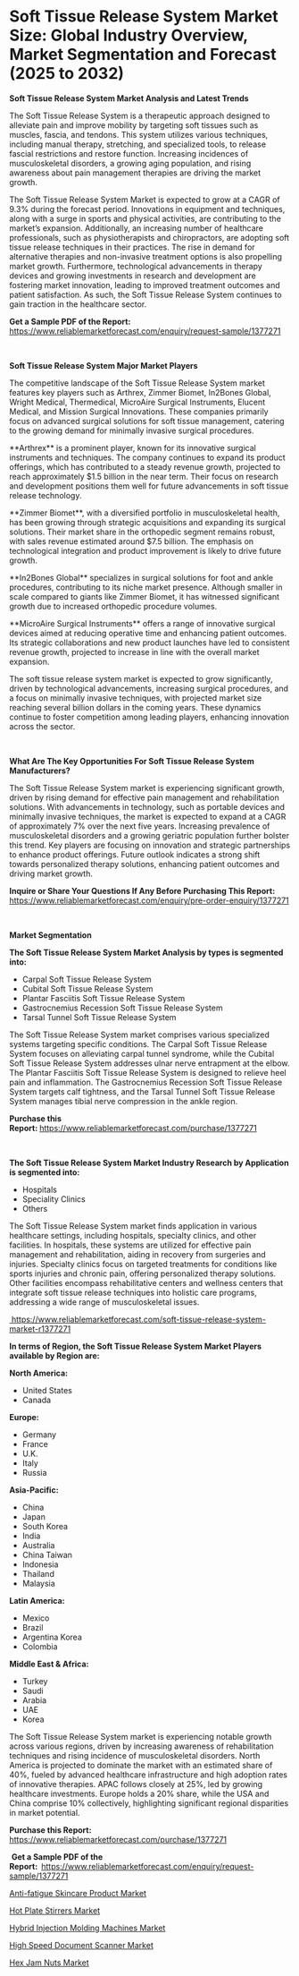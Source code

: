 <p><h1>Soft Tissue Release System Market Size: Global Industry Overview, Market Segmentation and Forecast (2025 to 2032)</h1></p><p><strong>Soft Tissue Release System Market Analysis and Latest Trends</strong></p>
<p><p>The Soft Tissue Release System is a therapeutic approach designed to alleviate pain and improve mobility by targeting soft tissues such as muscles, fascia, and tendons. This system utilizes various techniques, including manual therapy, stretching, and specialized tools, to release fascial restrictions and restore function. Increasing incidences of musculoskeletal disorders, a growing aging population, and rising awareness about pain management therapies are driving the market growth.</p><p>The Soft Tissue Release System Market is expected to grow at a CAGR of 9.3% during the forecast period. Innovations in equipment and techniques, along with a surge in sports and physical activities, are contributing to the market’s expansion. Additionally, an increasing number of healthcare professionals, such as physiotherapists and chiropractors, are adopting soft tissue release techniques in their practices. The rise in demand for alternative therapies and non-invasive treatment options is also propelling market growth. Furthermore, technological advancements in therapy devices and growing investments in research and development are fostering market innovation, leading to improved treatment outcomes and patient satisfaction. As such, the Soft Tissue Release System continues to gain traction in the healthcare sector.</p></p>
<p><strong>Get a Sample PDF of the Report:&nbsp;</strong> <a href="https://www.reliablemarketforecast.com/enquiry/request-sample/1377271?utm_campaign=3208&utm_medium=2&utm_source=Github&utm_content=ia&utm_term=28032025&utm_id=soft-tissue-release-system">https://www.reliablemarketforecast.com/enquiry/request-sample/1377271</a></p>
<p>&nbsp;</p>
<p><strong>Soft Tissue Release System Major Market Players</strong></p>
<p><p>The competitive landscape of the Soft Tissue Release System market features key players such as Arthrex, Zimmer Biomet, In2Bones Global, Wright Medical, Thermedical, MicroAire Surgical Instruments, Elucent Medical, and Mission Surgical Innovations. These companies primarily focus on advanced surgical solutions for soft tissue management, catering to the growing demand for minimally invasive surgical procedures.</p><p>**Arthrex** is a prominent player, known for its innovative surgical instruments and techniques. The company continues to expand its product offerings, which has contributed to a steady revenue growth, projected to reach approximately $1.5 billion in the near term. Their focus on research and development positions them well for future advancements in soft tissue release technology.</p><p>**Zimmer Biomet**, with a diversified portfolio in musculoskeletal health, has been growing through strategic acquisitions and expanding its surgical solutions. Their market share in the orthopedic segment remains robust, with sales revenue estimated around $7.5 billion. The emphasis on technological integration and product improvement is likely to drive future growth.</p><p>**In2Bones Global** specializes in surgical solutions for foot and ankle procedures, contributing to its niche market presence. Although smaller in scale compared to giants like Zimmer Biomet, it has witnessed significant growth due to increased orthopedic procedure volumes.</p><p>**MicroAire Surgical Instruments** offers a range of innovative surgical devices aimed at reducing operative time and enhancing patient outcomes. Its strategic collaborations and new product launches have led to consistent revenue growth, projected to increase in line with the overall market expansion.</p><p>The soft tissue release system market is expected to grow significantly, driven by technological advancements, increasing surgical procedures, and a focus on minimally invasive techniques, with projected market size reaching several billion dollars in the coming years. These dynamics continue to foster competition among leading players, enhancing innovation across the sector.</p></p>
<p>&nbsp;</p>
<p><strong>What Are The Key Opportunities For Soft Tissue Release System Manufacturers?</strong></p>
<p><p>The Soft Tissue Release System market is experiencing significant growth, driven by rising demand for effective pain management and rehabilitation solutions. With advancements in technology, such as portable devices and minimally invasive techniques, the market is expected to expand at a CAGR of approximately 7% over the next five years. Increasing prevalence of musculoskeletal disorders and a growing geriatric population further bolster this trend. Key players are focusing on innovation and strategic partnerships to enhance product offerings. Future outlook indicates a strong shift towards personalized therapy solutions, enhancing patient outcomes and driving market growth.</p></p>
<p><strong>Inquire or Share Your Questions If Any Before Purchasing This Report:</strong> <a href="https://www.reliablemarketforecast.com/enquiry/pre-order-enquiry/1377271?utm_campaign=3208&utm_medium=2&utm_source=Github&utm_content=ia&utm_term=28032025&utm_id=soft-tissue-release-system">https://www.reliablemarketforecast.com/enquiry/pre-order-enquiry/1377271</a></p>
<p>&nbsp;</p>
<p><strong>Market Segmentation</strong></p>
<p><strong>The Soft Tissue Release System Market Analysis by types is segmented into:</strong></p>
<p><ul><li>Carpal Soft Tissue Release System</li><li>Cubital Soft Tissue Release System</li><li>Plantar Fasciitis Soft Tissue Release System</li><li>Gastrocnemius Recession Soft Tissue Release System</li><li>Tarsal Tunnel Soft Tissue Release System</li></ul></p>
<p><p>The Soft Tissue Release System market comprises various specialized systems targeting specific conditions. The Carpal Soft Tissue Release System focuses on alleviating carpal tunnel syndrome, while the Cubital Soft Tissue Release System addresses ulnar nerve entrapment at the elbow. The Plantar Fasciitis Soft Tissue Release System is designed to relieve heel pain and inflammation. The Gastrocnemius Recession Soft Tissue Release System targets calf tightness, and the Tarsal Tunnel Soft Tissue Release System manages tibial nerve compression in the ankle region.</p></p>
<p><strong>Purchase this Report:&nbsp;</strong><a href="https://www.reliablemarketforecast.com/purchase/1377271?utm_campaign=3208&utm_medium=2&utm_source=Github&utm_content=ia&utm_term=28032025&utm_id=soft-tissue-release-system">https://www.reliablemarketforecast.com/purchase/1377271</a></p>
<p>&nbsp;</p>
<p><strong>The Soft Tissue Release System Market Industry Research by Application is segmented into:</strong></p>
<p><ul><li>Hospitals</li><li>Speciality Clinics</li><li>Others</li></ul></p>
<p><p>The Soft Tissue Release System market finds application in various healthcare settings, including hospitals, specialty clinics, and other facilities. In hospitals, these systems are utilized for effective pain management and rehabilitation, aiding in recovery from surgeries and injuries. Specialty clinics focus on targeted treatments for conditions like sports injuries and chronic pain, offering personalized therapy solutions. Other facilities encompass rehabilitative centers and wellness centers that integrate soft tissue release techniques into holistic care programs, addressing a wide range of musculoskeletal issues.</p></p>
<p><a href="https://www.reliablemarketforecast.com/soft-tissue-release-system-market-r1377271?utm_campaign=3208&utm_medium=2&utm_source=Github&utm_content=ia&utm_term=28032025&utm_id=soft-tissue-release-system">&nbsp;https://www.reliablemarketforecast.com/soft-tissue-release-system-market-r1377271</a></p>
<p><strong>In terms of Region, the Soft Tissue Release System Market Players available by Region are:</strong></p>
<p>
    <p> <strong> North America: </strong>
        <ul>
            <li>United States</li>
            <li>Canada</li>
        </ul>
        </p> 
    <p> <strong> Europe: </strong>
        <ul>
            <li>Germany</li>
            <li>France</li>
            <li>U.K.</li>
            <li>Italy</li>
            <li>Russia</li>
        </ul>
        </p> 
    <p> <strong> Asia-Pacific: </strong>
        <ul>
            <li>China</li>
            <li>Japan</li>
            <li>South Korea</li>
            <li>India</li>
            <li>Australia</li>
            <li>China Taiwan</li>
            <li>Indonesia</li>
            <li>Thailand</li>
            <li>Malaysia</li>
        </ul>
        </p> 
    <p> <strong> Latin America: </strong>
        <ul>
            <li>Mexico</li>
            <li>Brazil</li>
            <li>Argentina Korea</li>
            <li>Colombia</li>
        </ul>
        </p> 
    <p> <strong> Middle East & Africa: </strong>
        <ul>
            <li>Turkey</li>
            <li>Saudi</li>
            <li>Arabia</li>
            <li>UAE</li>
            <li>Korea</li>
        </ul>
    </p>
    </p>
<p><p>The Soft Tissue Release System market is experiencing notable growth across various regions, driven by increasing awareness of rehabilitation techniques and rising incidence of musculoskeletal disorders. North America is projected to dominate the market with an estimated share of 40%, fueled by advanced healthcare infrastructure and high adoption rates of innovative therapies. APAC follows closely at 25%, led by growing healthcare investments. Europe holds a 20% share, while the USA and China comprise 10% collectively, highlighting significant regional disparities in market potential.</p></p>
<p><strong>Purchase this Report: </strong><a href="https://www.reliablemarketforecast.com/purchase/1377271?utm_campaign=3208&utm_medium=2&utm_source=Github&utm_content=ia&utm_term=28032025&utm_id=soft-tissue-release-system">https://www.reliablemarketforecast.com/purchase/1377271</a></p>
<p>&nbsp;<strong>Get a Sample PDF of the Report:&nbsp;&nbsp;</strong><a href="https://www.reliablemarketforecast.com/enquiry/request-sample/1377271?utm_campaign=3208&utm_medium=2&utm_source=Github&utm_content=ia&utm_term=28032025&utm_id=soft-tissue-release-system">https://www.reliablemarketforecast.com/enquiry/request-sample/1377271</a></p>
<p><strong></strong></p>
<p><p><a href="https://github.com/shirlantosx7/Market-Research-Report-List-1/blob/main/anti-fatigue-skincare-product-market.md?utm_campaign=3208&utm_medium=2&utm_source=Github&utm_content=ia&utm_term=28032025&utm_id=soft-tissue-release-system">Anti-fatigue Skincare Product Market</a></p><p><a href="https://www.linkedin.com/pulse/hot-plate-stirrers-market-trends-forecast-growth-potential-75-no6fe?utm_campaign=3208&utm_medium=2&utm_source=Github&utm_content=ia&utm_term=28032025&utm_id=soft-tissue-release-system">Hot Plate Stirrers Market</a></p><p><a href="https://www.linkedin.com/pulse/exploring-hybrid-injection-molding-machines-market-trends-size-64yne?utm_campaign=3208&utm_medium=2&utm_source=Github&utm_content=ia&utm_term=28032025&utm_id=soft-tissue-release-system">Hybrid Injection Molding Machines Market</a></p><p><a href="https://www.linkedin.com/pulse/high-speed-document-scanner-market-overview-size-value-predicted-nlkee?utm_campaign=3208&utm_medium=2&utm_source=Github&utm_content=ia&utm_term=28032025&utm_id=soft-tissue-release-system">High Speed Document Scanner Market</a></p><p><a href="https://www.linkedin.com/pulse/comprehensive-analysis-global-hex-jam-nuts-market-2025-2032-size-7to0e?utm_campaign=3208&utm_medium=2&utm_source=Github&utm_content=ia&utm_term=28032025&utm_id=soft-tissue-release-system">Hex Jam Nuts Market</a></p></p>